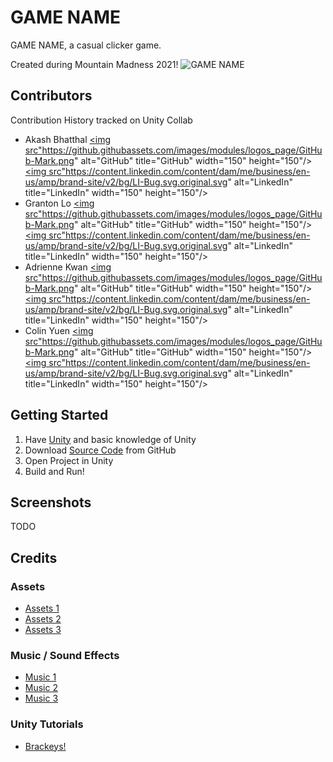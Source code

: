 # GAME NAME
GAME NAME, a casual clicker game.

Created during Mountain Madness 2021!
![GAME NAME](https://i.imgur.com/tlBdid2.png "GAME NAME")


## Contributors
Contribution History tracked on Unity Collab
- Akash Bhatthal
<a href="https://github.com/abhatthal"><img src"https://github.githubassets.com/images/modules/logos_page/GitHub-Mark.png" alt="GitHub" title="GitHub" width="150" height="150"/></a>
<a href="https://www.linkedin.com/in/akash-bhatthal/"><img src"https://content.linkedin.com/content/dam/me/business/en-us/amp/brand-site/v2/bg/LI-Bug.svg.original.svg" alt="LinkedIn" title="LinkedIn" width="150" height="150"/></a>
- Granton Lo
<a href="https://github.com/granbraan"><img src"https://github.githubassets.com/images/modules/logos_page/GitHub-Mark.png" alt="GitHub" title="GitHub" width="150" height="150"/></a>
<a href="https://www.linkedin.com/in/granton-lo-0589a5140/"><img src"https://content.linkedin.com/content/dam/me/business/en-us/amp/brand-site/v2/bg/LI-Bug.svg.original.svg" alt="LinkedIn" title="LinkedIn" width="150" height="150"/></a>
- Adrienne Kwan
<a href="https://github.com/papashirogane"><img src"https://github.githubassets.com/images/modules/logos_page/GitHub-Mark.png" alt="GitHub" title="GitHub" width="150" height="150"/></a>
<a href="https://www.linkedin.com/in/akwan/"><img src"https://content.linkedin.com/content/dam/me/business/en-us/amp/brand-site/v2/bg/LI-Bug.svg.original.svg" alt="LinkedIn" title="LinkedIn" width="150" height="150"/></a>
- Colin Yuen 
<a href="https://github.com/ColinKYuen"><img src"https://github.githubassets.com/images/modules/logos_page/GitHub-Mark.png" alt="GitHub" title="GitHub" width="150" height="150"/></a>
<a href="https://www.linkedin.com/in/colinyuen"><img src"https://content.linkedin.com/content/dam/me/business/en-us/amp/brand-site/v2/bg/LI-Bug.svg.original.svg" alt="LinkedIn" title="LinkedIn" width="150" height="150"/></a>

## Getting Started
1. Have [Unity](https://unity.com/) and basic knowledge of Unity
2. Download [Source Code](https://github.com/ColinKYuen/Mountain-Madness-2021/archive/master.zip) from GitHub
3. Open Project in Unity
4. Build and Run!

## Screenshots
TODO

## Credits
### Assets
- [Assets 1](TODO)
- [Assets 2](TODO)
- [Assets 3](TODO)
### Music / Sound Effects
- [Music 1](TODO)
- [Music 2](TODO)
- [Music 3](TODO)
### Unity Tutorials
- [Brackeys!](https://www.youtube.com/channel/UCYbK_tjZ2OrIZFBvU6CCMiA)

